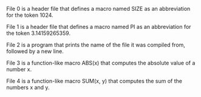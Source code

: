 File 0 is a header file that defines a macro named SIZE as an abbreviation for the token 1024.

File 1 is a header file that defines a macro named PI as an abbreviation for the token 3.14159265359.

File 2 is a program that prints the name of the file it was compiled from, followed by a new line.

File 3 is a function-like macro ABS(x) that computes the absolute value of a number x.

File 4 is a function-like macro SUM(x, y) that computes the sum of the numbers x and y.
